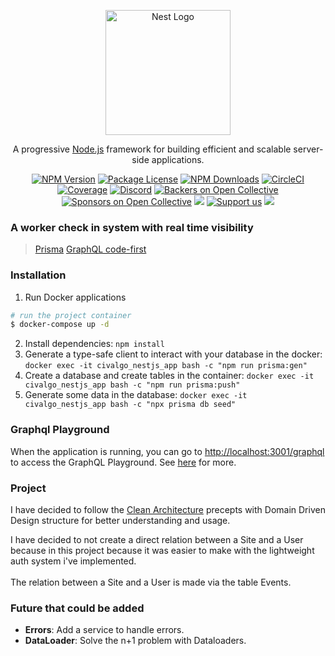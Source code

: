 <p align="center">
  <a href="http://nestjs.com/" target="blank"><img src="https://nestjs.com/img/logo-small.svg" width="200" alt="Nest Logo" /></a>
</p>

[circleci-image]: https://img.shields.io/circleci/build/github/nestjs/nest/master?token=abc123def456
[circleci-url]: https://circleci.com/gh/nestjs/nest

  <p align="center">A progressive <a href="http://nodejs.org" target="_blank">Node.js</a> framework for building efficient and scalable server-side applications.</p>
    <p align="center">
<a href="https://www.npmjs.com/~nestjscore" target="_blank"><img src="https://img.shields.io/npm/v/@nestjs/core.svg" alt="NPM Version" /></a>
<a href="https://www.npmjs.com/~nestjscore" target="_blank"><img src="https://img.shields.io/npm/l/@nestjs/core.svg" alt="Package License" /></a>
<a href="https://www.npmjs.com/~nestjscore" target="_blank"><img src="https://img.shields.io/npm/dm/@nestjs/common.svg" alt="NPM Downloads" /></a>
<a href="https://circleci.com/gh/nestjs/nest" target="_blank"><img src="https://img.shields.io/circleci/build/github/nestjs/nest/master" alt="CircleCI" /></a>
<a href="https://coveralls.io/github/nestjs/nest?branch=master" target="_blank"><img src="https://coveralls.io/repos/github/nestjs/nest/badge.svg?branch=master#9" alt="Coverage" /></a>
<a href="https://discord.gg/G7Qnnhy" target="_blank"><img src="https://img.shields.io/badge/discord-online-brightgreen.svg" alt="Discord"/></a>
<a href="https://opencollective.com/nest#backer" target="_blank"><img src="https://opencollective.com/nest/backers/badge.svg" alt="Backers on Open Collective" /></a>
<a href="https://opencollective.com/nest#sponsor" target="_blank"><img src="https://opencollective.com/nest/sponsors/badge.svg" alt="Sponsors on Open Collective" /></a>
  <a href="https://paypal.me/kamilmysliwiec" target="_blank"><img src="https://img.shields.io/badge/Donate-PayPal-ff3f59.svg"/></a>
    <a href="https://opencollective.com/nest#sponsor"  target="_blank"><img src="https://img.shields.io/badge/Support%20us-Open%20Collective-41B883.svg" alt="Support us"></a>
  <a href="https://twitter.com/nestframework" target="_blank"><img src="https://img.shields.io/twitter/follow/nestframework.svg?style=social&label=Follow"></a>
</p>
  <!--[![Backers on Open Collective](https://opencollective.com/nest/backers/badge.svg)](https://opencollective.com/nest#backer)
  [![Sponsors on Open Collective](https://opencollective.com/nest/sponsors/badge.svg)](https://opencollective.com/nest#sponsor)-->

### A worker check in system with real time visibility

> [Prisma](https://docs.nestjs.com/recipes/prisma) [GraphQL code-first](https://docs.nestjs.com/graphql/quick-start#code-first)

### Installation

1. Run Docker applications

```bash
# run the project container
$ docker-compose up -d

```

2. Install dependencies: `npm install`
3. Generate a type-safe client to interact with your database in the docker: `docker exec -it civalgo_nestjs_app bash -c "npm run prisma:gen"`
4. Create a database and create tables in the container: `docker exec -it civalgo_nestjs_app bash -c "npm run prisma:push"`
5. Generate some data in the database: `docker exec -it civalgo_nestjs_app bash -c "npx prisma db seed"`

### Graphql Playground

When the application is running, you can go to [http://localhost:3001/graphql](http://localhost:3001/graphql) to access the GraphQL Playground. See [here](https://docs.nestjs.com/graphql/quick-start#playground) for more.

### Project

I have decided to follow the [Clean Architecture](https://blog.cleancoder.com/uncle-bob/2012/08/13/the-clean-architecture.html) precepts with Domain Driven Design structure for better understanding and usage.

I have decided to not create a direct relation between a Site and a User because in this project because it was easier to make with the lightweight auth system i've implemented.
<br/>
<br/>
The relation between a Site and a User is made via the table Events.

### Future that could be added

- **Errors**: Add a service to handle errors.
- **DataLoader**: Solve the n+1 problem with Dataloaders.
